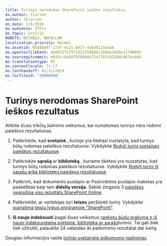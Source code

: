 ```yaml
---
title: Turinys nerodomas SharePoint ieškos rezultatus
ms.author: tlarsen
author: tklarsen
ms.date: 1/8/2019
ms.audience: ITPro
ms.topic: article
ROBOTS: NOINDEX, NOFOLLOW
localization_priority: Normal
ms.assetid: 693db84f-2737-4c21-b027-4ab3d121b4a8
ms.openlocfilehash: de607b75f973322359888c300ba1849e117d0092
ms.sourcegitcommit: dd43cc0a9470f98b8ef2a3787c823801d674c666
ms.translationtype: MT
ms.contentlocale: lt-LT
ms.lasthandoff: 02/12/2019
ms.locfileid: "29900440"
---
```

# <a name="content-doesnt-appear-in-sharepoint-search-results"></a>Turinys nerodomas SharePoint ieškos rezultatus

Atlikite šiuos trikčių šalinimo veiksmus, kai numatomas turinys nėra rodomi paieškos rezultatuose.
  
1. Patikrinkite, kad **svetainė** , kurioje yra tikėtasi nustatyta, kad turinys būtų rodomas paieškos rezultatuose. Vykdykite [Rodyti turinį svetainės paieškos rezultatuose](https://docs.microsoft.com/sharepoint/make-site-content-searchable#show-content-on-a-site-in-search-results).
    
2. Patikrinkite **sąrašą** ar **biblioteką** , kuriame tikėtasi yra nustatytas, kad turinys būtų rodomas paieškos rezultatuose. Vykdykite [Rodyti turinį iš sąrašų arba bibliotekų paieškos rezultatuose](https://docs.microsoft.com/sharepoint/make-site-content-searchable#show-content-from-lists-or-libraries-in-search-results). 
    
3. Patikrinti, kad dokumento puslapio ar Pasirinktinis puslapio maketas yra paskelbtas kaip tam **didelių versija.** Sekite žingsnis 3 [paieškos negrąžina visų rezultatų SharePoint Online](https://go.microsoft.com/fwlink/?linkid=874525).
    
4. Patikrinkite, ar vartotojas turi **teises** peržiūrėti turinį. Vykdykite [supratimą teisių lygius programoje "SharePoint"](https://go.microsoft.com/fwlink/?linkid=867071).
    
5. **Iš naujo indeksuoti** pagal šiuos veiksmus [rankiniu būdu prašymą ir iš naujo indeksuodama svetainę, biblioteką ar sąrašo](https://docs.microsoft.com/sharepoint/crawl-site-content)turinio. Tai gali šiek tiek užtrukti, palaukite 24 valandas iki patikrinimo rezultatai dar kartą.
    
Daugiau informacijos rasite [turinio svetainėje ieškomumo įgalinimas](https://docs.microsoft.com/sharepoint/make-site-content-searchable). 
  

